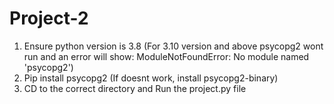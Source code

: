 # Project-2

1. Ensure python version is 3.8 (For 3.10 version and above psycopg2 wont run and an error will show: ModuleNotFoundError: No module named 'psycopg2')
2. Pip install psycopg2 (If doesnt work, install psycopg2-binary)
3. CD to the correct directory and Run the project.py file
